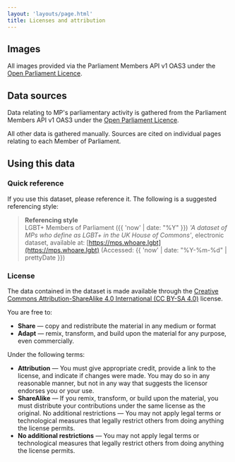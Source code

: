 ```yaml
---
layout: 'layouts/page.html'
title: Licenses and attribution
---
```


## Images 

<p>All images provided via the Parliament Members API v1 OAS3 under the <a href="https://www.parliament.uk/site-information/copyright-parliament/open-parliament-licence/">Open Parliament Licence</a>.</p>

## Data sources

Data relating to MP's parliamentary activity is gathered from the Parliament Members API v1 OAS3 under the <a href="https://www.parliament.uk/site-information/copyright-parliament/open-parliament-licence/">Open Parliament Licence</a>.

All other data is gathered manually. Sources are cited on individual pages relating to each Member of Parliament.

## Using this data

### Quick reference

If you use this dataset, please reference it. The following is a suggested referencing style:

> **Referencing style**  \
> LGBT+ Members of Parliament ({{ 'now' | date: "%Y" }}) *'A dataset of MPs who define as LGBT+ in the UK House of Commons'*, electronic dataset, available at: [https://mps.whoare.lgbt](https://mps.whoare.lgbt) (Accessed: {{ 'now' | date: "%Y-%m-%d" | prettyDate }})

### License

The data contained in the dataset is made available through the [Creative Commons Attribution-ShareAlike 4.0 International (CC BY-SA 4.0)](https://creativecommons.org/licenses/by-sa/4.0/) license.

You are free to:

- **Share** — copy and redistribute the material in any medium or format
- **Adapt** — remix, transform, and build upon the material
for any purpose, even commercially.

Under the following terms:

- **Attribution** — You must give appropriate credit, provide a link to the license, and indicate if changes were made. You may do so in any reasonable manner, but not in any way that suggests the licensor endorses you or your use.
- **ShareAlike** — If you remix, transform, or build upon the material, you must distribute your contributions under the same license as the original.
No additional restrictions — You may not apply legal terms or technological measures that legally restrict others from doing anything the license permits.
- **No additional restrictions** — You may not apply legal terms or technological measures that legally restrict others from doing anything the license permits.
